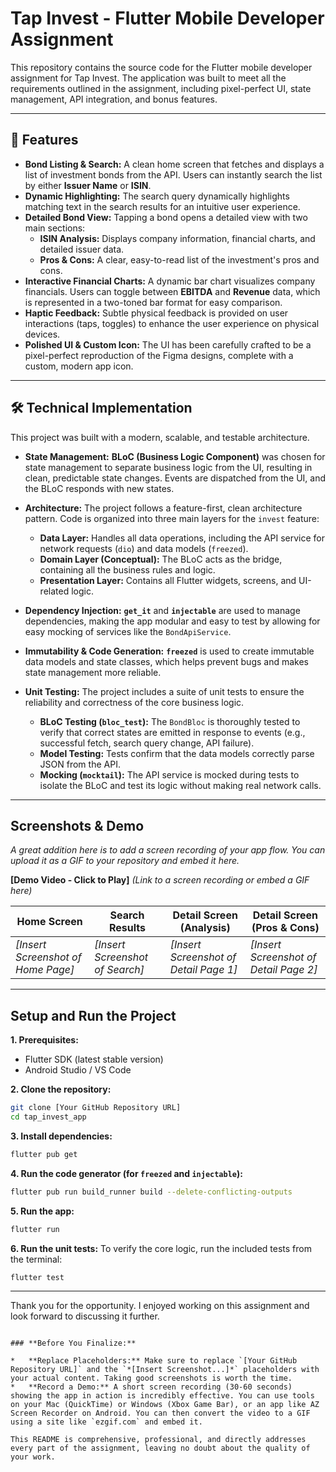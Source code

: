 # Tap Invest - Flutter Mobile Developer Assignment

This repository contains the source code for the Flutter mobile developer assignment for Tap Invest. The application was built to meet all the requirements outlined in the assignment, including pixel-perfect UI, state management, API integration, and bonus features.

---

## 🚀 Features

*   **Bond Listing & Search:** A clean home screen that fetches and displays a list of investment bonds from the API. Users can instantly search the list by either **Issuer Name** or **ISIN**.
*   **Dynamic Highlighting:** The search query dynamically highlights matching text in the search results for an intuitive user experience.
*   **Detailed Bond View:** Tapping a bond opens a detailed view with two main sections:
    *   **ISIN Analysis:** Displays company information, financial charts, and detailed issuer data.
    *   **Pros & Cons:** A clear, easy-to-read list of the investment's pros and cons.
*   **Interactive Financial Charts:** A dynamic bar chart visualizes company financials. Users can toggle between **EBITDA** and **Revenue** data, which is represented in a two-toned bar format for easy comparison.
*   **Haptic Feedback:** Subtle physical feedback is provided on user interactions (taps, toggles) to enhance the user experience on physical devices.
*   **Polished UI & Custom Icon:** The UI has been carefully crafted to be a pixel-perfect reproduction of the Figma designs, complete with a custom, modern app icon.

---

## 🛠️ Technical Implementation

This project was built with a modern, scalable, and testable architecture.

*   **State Management:** **BLoC (Business Logic Component)** was chosen for state management to separate business logic from the UI, resulting in clean, predictable state changes. Events are dispatched from the UI, and the BLoC responds with new states.

*   **Architecture:** The project follows a feature-first, clean architecture pattern. Code is organized into three main layers for the `invest` feature:
    *   **Data Layer:** Handles all data operations, including the API service for network requests (`dio`) and data models (`freezed`).
    *   **Domain Layer (Conceptual):** The BLoC acts as the bridge, containing all the business rules and logic.
    *   **Presentation Layer:** Contains all Flutter widgets, screens, and UI-related logic.

*   **Dependency Injection:** **`get_it`** and **`injectable`** are used to manage dependencies, making the app modular and easy to test by allowing for easy mocking of services like the `BondApiService`.

*   **Immutability & Code Generation:** **`freezed`** is used to create immutable data models and state classes, which helps prevent bugs and makes state management more reliable.

*   **Unit Testing:** The project includes a suite of unit tests to ensure the reliability and correctness of the core business logic.
    *   **BLoC Testing (`bloc_test`):** The `BondBloc` is thoroughly tested to verify that correct states are emitted in response to events (e.g., successful fetch, search query change, API failure).
    *   **Model Testing:** Tests confirm that the data models correctly parse JSON from the API.
    *   **Mocking (`mocktail`):** The API service is mocked during tests to isolate the BLoC and test its logic without making real network calls.

---

## Screenshots & Demo

*A great addition here is to add a screen recording of your app flow. You can upload it as a GIF to your repository and embed it here.*

**[Demo Video - Click to Play]** *(Link to a screen recording or embed a GIF here)*

| Home Screen                | Search Results                | Detail Screen (Analysis)     | Detail Screen (Pros & Cons)  |
| -------------------------- | ----------------------------- | ---------------------------- | ---------------------------- |
| *[Insert Screenshot of Home Page]* | *[Insert Screenshot of Search]* | *[Insert Screenshot of Detail Page 1]* | *[Insert Screenshot of Detail Page 2]* |

---

## Setup and Run the Project

**1. Prerequisites:**
   - Flutter SDK (latest stable version)
   - Android Studio / VS Code

**2. Clone the repository:**
   ```bash
   git clone [Your GitHub Repository URL]
   cd tap_invest_app
   ```

**3. Install dependencies:**
   ```bash
   flutter pub get
   ```

**4. Run the code generator (for `freezed` and `injectable`):**
   ```bash
   flutter pub run build_runner build --delete-conflicting-outputs
   ```

**5. Run the app:**
   ```bash
   flutter run
   ```

**6. Run the unit tests:**
   To verify the core logic, run the included tests from the terminal:
   ```bash
   flutter test
   ```

---

Thank you for the opportunity. I enjoyed working on this assignment and look forward to discussing it further.
```

### **Before You Finalize:**

*   **Replace Placeholders:** Make sure to replace `[Your GitHub Repository URL]` and the `*[Insert Screenshot...]*` placeholders with your actual content. Taking good screenshots is worth the time.
*   **Record a Demo:** A short screen recording (30-60 seconds) showing the app in action is incredibly effective. You can use tools on your Mac (QuickTime) or Windows (Xbox Game Bar), or an app like AZ Screen Recorder on Android. You can then convert the video to a GIF using a site like `ezgif.com` and embed it.

This README is comprehensive, professional, and directly addresses every part of the assignment, leaving no doubt about the quality of your work.
